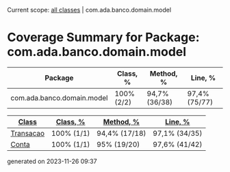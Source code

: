 Current scope: [all classes](../index_SORT_BY_LINE.md) | com.ada.banco.domain.model

Coverage Summary for Package: com.ada.banco.domain.model
========================================================

| Package | Class, % | Method, % | Line, % |
| --- | --- | --- | --- |
| com.ada.banco.domain.model | 100% (2/2) | 94,7% (36/38) | 97,4% (75/77) |

  
  

| [Class](index.md) | [Class, %](index_SORT_BY_CLASS.md) | [Method, %](index_SORT_BY_METHOD.md) | [Line, %](index_SORT_BY_LINE_DESC.md) |
| --- | --- | --- | --- |
| [Transacao](sources/source-2.md) | 100% (1/1) | 94,4% (17/18) | 97,1% (34/35) |
| [Conta](sources/source-1.md) | 100% (1/1) | 95% (19/20) | 97,6% (41/42) |


generated on 2023-11-26 09:37